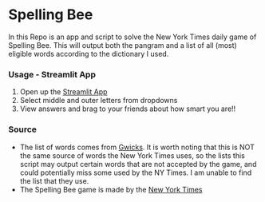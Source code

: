 # Spelling Bee
In this Repo is an app and script to solve the New York Times daily game of Spelling Bee. This will output both the pangram and a list of all (most) eligible words according to the dictionary I used.


### Usage - Streamlit App
1. Open up the [Streamlit App](https://share.streamlit.io/jack-epstein/spelling_bee/main/spelling_bee_st.py)
2. Select middle and outer letters from dropdowns
3. View answers and  brag to your friends about how smart you are!!

### Source
- The list of words comes from [Gwicks](http://www.gwicks.net/dictionaries.htm). It is worth noting that this is NOT the same source of words the New York Times uses, so the lists this script may output certain words that are not accepted by the game, and could potentially miss some used by the NY Times. I am unable to find the list that they use.
- The Spelling Bee game is made by the [New York Times](https://www.nytimes.com/)
